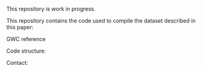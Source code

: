 This repository is work in progress.

This repository contains the code used to compile the dataset described in this paper:

GWC reference

Code structure:

Contact:



